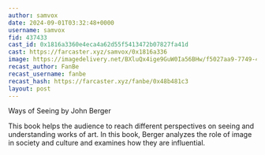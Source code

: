 ```yaml
---
author: samvox
date: 2024-09-01T03:32:48+0000
username: samvox
fid: 437433
cast_id: 0x1816a3360e4eca4a62d55f5413472b07827fa41d
cast: https://farcaster.xyz/samvox/0x1816a336
image: https://imagedelivery.net/BXluQx4ige9GuW0Ia56BHw/f5027aa9-7749-4c8b-c513-f8e1d9f50200/original
recast_author: FanBe
recast_username: fanbe
recast_hash: https://farcaster.xyz/fanbe/0x48b481c3
layout: post
---
```


Ways of Seeing by John Berger

This book helps the audience to reach different perspectives on seeing and understanding works of art. In this book, Berger analyzes the role of image in society and culture and examines how they are influential.

<img src='https://imagedelivery.net/BXluQx4ige9GuW0Ia56BHw/f5027aa9-7749-4c8b-c513-f8e1d9f50200/original' alt='' referrerpolicy='no-referrer'/>
